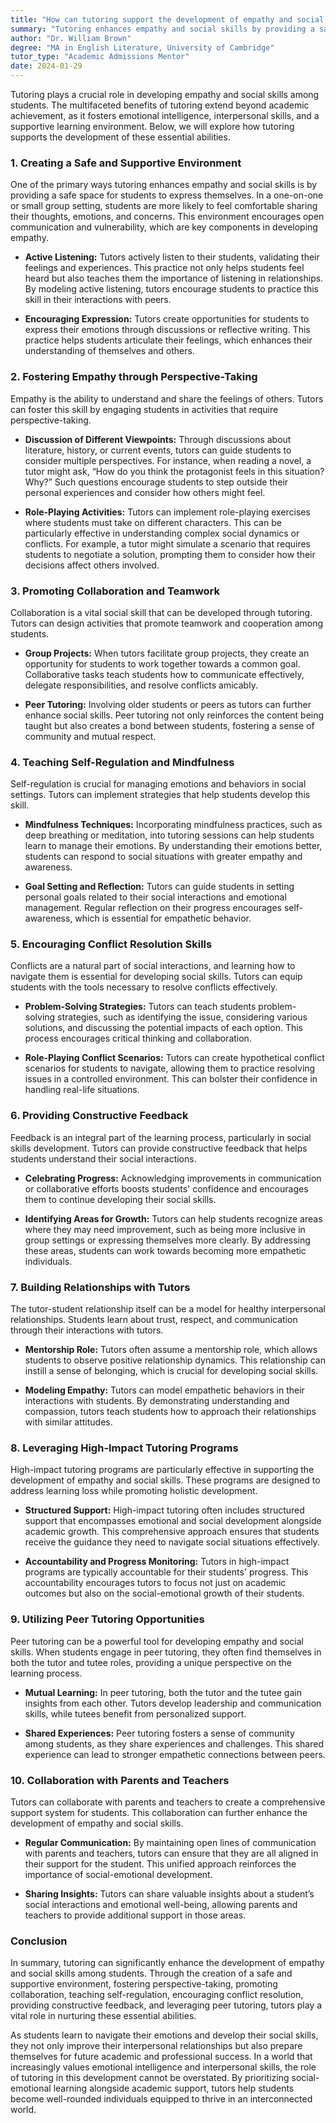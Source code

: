 ```yaml
---
title: "How can tutoring support the development of empathy and social skills?"
summary: "Tutoring enhances empathy and social skills by providing a safe space for students to express themselves and fostering emotional intelligence."
author: "Dr. William Brown"
degree: "MA in English Literature, University of Cambridge"
tutor_type: "Academic Admissions Mentor"
date: 2024-01-29
---
```


Tutoring plays a crucial role in developing empathy and social skills among students. The multifaceted benefits of tutoring extend beyond academic achievement, as it fosters emotional intelligence, interpersonal skills, and a supportive learning environment. Below, we will explore how tutoring supports the development of these essential abilities.

### 1. **Creating a Safe and Supportive Environment**

One of the primary ways tutoring enhances empathy and social skills is by providing a safe space for students to express themselves. In a one-on-one or small group setting, students are more likely to feel comfortable sharing their thoughts, emotions, and concerns. This environment encourages open communication and vulnerability, which are key components in developing empathy.

- **Active Listening:** Tutors actively listen to their students, validating their feelings and experiences. This practice not only helps students feel heard but also teaches them the importance of listening in relationships. By modeling active listening, tutors encourage students to practice this skill in their interactions with peers.

- **Encouraging Expression:** Tutors create opportunities for students to express their emotions through discussions or reflective writing. This practice helps students articulate their feelings, which enhances their understanding of themselves and others.

### 2. **Fostering Empathy through Perspective-Taking**

Empathy is the ability to understand and share the feelings of others. Tutors can foster this skill by engaging students in activities that require perspective-taking.

- **Discussion of Different Viewpoints:** Through discussions about literature, history, or current events, tutors can guide students to consider multiple perspectives. For instance, when reading a novel, a tutor might ask, “How do you think the protagonist feels in this situation? Why?” Such questions encourage students to step outside their personal experiences and consider how others might feel.

- **Role-Playing Activities:** Tutors can implement role-playing exercises where students must take on different characters. This can be particularly effective in understanding complex social dynamics or conflicts. For example, a tutor might simulate a scenario that requires students to negotiate a solution, prompting them to consider how their decisions affect others involved.

### 3. **Promoting Collaboration and Teamwork**

Collaboration is a vital social skill that can be developed through tutoring. Tutors can design activities that promote teamwork and cooperation among students.

- **Group Projects:** When tutors facilitate group projects, they create an opportunity for students to work together towards a common goal. Collaborative tasks teach students how to communicate effectively, delegate responsibilities, and resolve conflicts amicably.

- **Peer Tutoring:** Involving older students or peers as tutors can further enhance social skills. Peer tutoring not only reinforces the content being taught but also creates a bond between students, fostering a sense of community and mutual respect.

### 4. **Teaching Self-Regulation and Mindfulness**

Self-regulation is crucial for managing emotions and behaviors in social settings. Tutors can implement strategies that help students develop this skill.

- **Mindfulness Techniques:** Incorporating mindfulness practices, such as deep breathing or meditation, into tutoring sessions can help students learn to manage their emotions. By understanding their emotions better, students can respond to social situations with greater empathy and awareness.

- **Goal Setting and Reflection:** Tutors can guide students in setting personal goals related to their social interactions and emotional management. Regular reflection on their progress encourages self-awareness, which is essential for empathetic behavior.

### 5. **Encouraging Conflict Resolution Skills**

Conflicts are a natural part of social interactions, and learning how to navigate them is essential for developing social skills. Tutors can equip students with the tools necessary to resolve conflicts effectively.

- **Problem-Solving Strategies:** Tutors can teach students problem-solving strategies, such as identifying the issue, considering various solutions, and discussing the potential impacts of each option. This process encourages critical thinking and collaboration.

- **Role-Playing Conflict Scenarios:** Tutors can create hypothetical conflict scenarios for students to navigate, allowing them to practice resolving issues in a controlled environment. This can bolster their confidence in handling real-life situations.

### 6. **Providing Constructive Feedback**

Feedback is an integral part of the learning process, particularly in social skills development. Tutors can provide constructive feedback that helps students understand their social interactions.

- **Celebrating Progress:** Acknowledging improvements in communication or collaborative efforts boosts students' confidence and encourages them to continue developing their social skills.

- **Identifying Areas for Growth:** Tutors can help students recognize areas where they may need improvement, such as being more inclusive in group settings or expressing themselves more clearly. By addressing these areas, students can work towards becoming more empathetic individuals.

### 7. **Building Relationships with Tutors**

The tutor-student relationship itself can be a model for healthy interpersonal relationships. Students learn about trust, respect, and communication through their interactions with tutors.

- **Mentorship Role:** Tutors often assume a mentorship role, which allows students to observe positive relationship dynamics. This relationship can instill a sense of belonging, which is crucial for developing social skills.

- **Modeling Empathy:** Tutors can model empathetic behaviors in their interactions with students. By demonstrating understanding and compassion, tutors teach students how to approach their relationships with similar attitudes.

### 8. **Leveraging High-Impact Tutoring Programs**

High-impact tutoring programs are particularly effective in supporting the development of empathy and social skills. These programs are designed to address learning loss while promoting holistic development.

- **Structured Support:** High-impact tutoring often includes structured support that encompasses emotional and social development alongside academic growth. This comprehensive approach ensures that students receive the guidance they need to navigate social situations effectively.

- **Accountability and Progress Monitoring:** Tutors in high-impact programs are typically accountable for their students' progress. This accountability encourages tutors to focus not just on academic outcomes but also on the social-emotional growth of their students.

### 9. **Utilizing Peer Tutoring Opportunities**

Peer tutoring can be a powerful tool for developing empathy and social skills. When students engage in peer tutoring, they often find themselves in both the tutor and tutee roles, providing a unique perspective on the learning process.

- **Mutual Learning:** In peer tutoring, both the tutor and the tutee gain insights from each other. Tutors develop leadership and communication skills, while tutees benefit from personalized support.

- **Shared Experiences:** Peer tutoring fosters a sense of community among students, as they share experiences and challenges. This shared experience can lead to stronger empathetic connections between peers.

### 10. **Collaboration with Parents and Teachers**

Tutors can collaborate with parents and teachers to create a comprehensive support system for students. This collaboration can further enhance the development of empathy and social skills.

- **Regular Communication:** By maintaining open lines of communication with parents and teachers, tutors can ensure that they are all aligned in their support for the student. This unified approach reinforces the importance of social-emotional development.

- **Sharing Insights:** Tutors can share valuable insights about a student’s social interactions and emotional well-being, allowing parents and teachers to provide additional support in those areas.

### Conclusion

In summary, tutoring can significantly enhance the development of empathy and social skills among students. Through the creation of a safe and supportive environment, fostering perspective-taking, promoting collaboration, teaching self-regulation, encouraging conflict resolution, providing constructive feedback, and leveraging peer tutoring, tutors play a vital role in nurturing these essential abilities. 

As students learn to navigate their emotions and develop their social skills, they not only improve their interpersonal relationships but also prepare themselves for future academic and professional success. In a world that increasingly values emotional intelligence and interpersonal skills, the role of tutoring in this development cannot be overstated. By prioritizing social-emotional learning alongside academic support, tutors help students become well-rounded individuals equipped to thrive in an interconnected world.
    